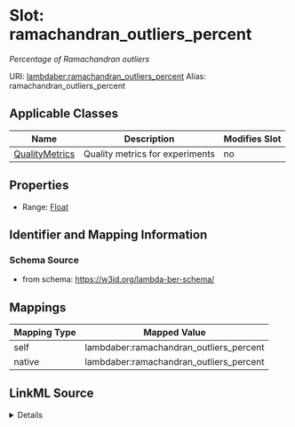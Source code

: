 

# Slot: ramachandran_outliers_percent 


_Percentage of Ramachandran outliers_





URI: [lambdaber:ramachandran_outliers_percent](https://w3id.org/lambda-ber-schema/ramachandran_outliers_percent)
Alias: ramachandran_outliers_percent

<!-- no inheritance hierarchy -->





## Applicable Classes

| Name | Description | Modifies Slot |
| --- | --- | --- |
| [QualityMetrics](QualityMetrics.md) | Quality metrics for experiments |  no  |






## Properties

* Range: [Float](Float.md)




## Identifier and Mapping Information






### Schema Source


* from schema: https://w3id.org/lambda-ber-schema/




## Mappings

| Mapping Type | Mapped Value |
| ---  | ---  |
| self | lambdaber:ramachandran_outliers_percent |
| native | lambdaber:ramachandran_outliers_percent |




## LinkML Source

<details>
```yaml
name: ramachandran_outliers_percent
description: Percentage of Ramachandran outliers
from_schema: https://w3id.org/lambda-ber-schema/
rank: 1000
alias: ramachandran_outliers_percent
owner: QualityMetrics
domain_of:
- QualityMetrics
range: float

```
</details>